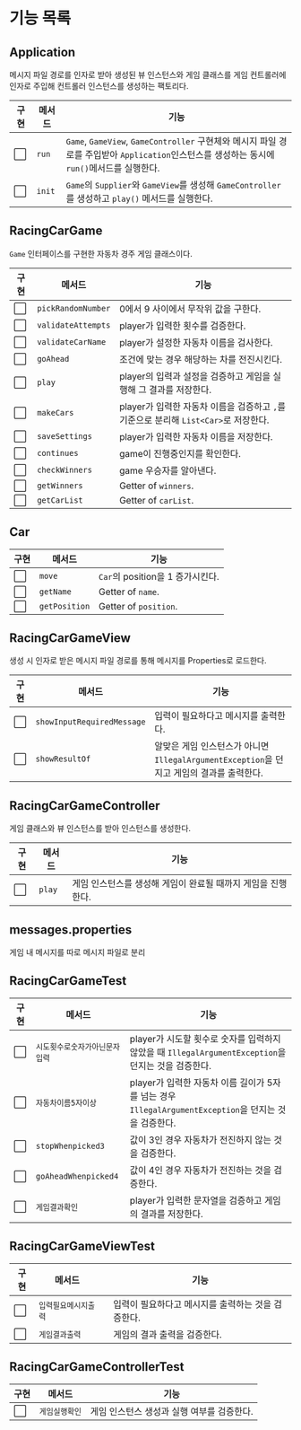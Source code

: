 # 기능 목록

## Application

메시지 파일 경로를 인자로 받아 생성된 뷰 인스턴스와 게임 클래스를 게임 컨트롤러에 인자로 주입해 컨트롤러 인스턴스를 생성하는 팩토리다.

| 구현                   | 메서드    | 기능                                                                                                      |
|----------------------|--------|---------------------------------------------------------------------------------------------------------|
| :white_large_square: | `run`  | `Game`, `GameView`, `GameController` 구현체와 메시지 파일 경로를 주입받아 `Application`인스턴스를 생성하는 동시에 `run()`메서드를 실행한다. |
| :white_large_square: | `init` | `Game`의 `Supplier`와 `GameView`를 생성해 `GameController`를 생성하고 `play()` 메서드를 실행한다.                          |

## RacingCarGame

`Game` 인터페이스를 구현한 자동차 경주 게임 클래스이다.

| 구현                   | 메서드                | 기능                                                        |
|----------------------|--------------------|-----------------------------------------------------------|
| :white_large_square: | `pickRandomNumber` | 0에서 9 사이에서 무작위 값을 구한다.                                    |
| :white_large_square: | `validateAttempts` | player가 입력한 횟수를 검증한다.                                     |
| :white_large_square: | `validateCarName`  | player가 설정한 자동차 이름을 검사한다.                                 |
| :white_large_square: | `goAhead`          | 조건에 맞는 경우 해당하는 차를 전진시킨다.                                  |
| :white_large_square: | `play`             | player의 입력과 설정을 검증하고 게임을 실행해 그 결과를 저장한다.                  |
| :white_large_square: | `makeCars`         | player가 입력한 자동차 이름을 검증하고 `,`를 기준으로 분리해 `List<Car>`로 저장한다. |
| :white_large_square: | `saveSettings`     | player가 입력한 자동차 이름을 저장한다.                                 |
| :white_large_square: | `continues`        | game이 진행중인지를 확인한다.                                        |
| :white_large_square: | `checkWinners`     | game 우승자를 알아낸다.                                           |
| :white_large_square: | `getWinners`       | Getter of `winners`.                                      |
| :white_large_square: | `getCarList`       | Getter of `carList`.                                      |

## Car

| 구현                   | 메서드           | 기능                        |
|----------------------|---------------|---------------------------|
| :white_large_square: | `move`        | `Car`의 position을 1 증가시킨다. |
| :white_large_square: | `getName`     | Getter of `name`.         |
| :white_large_square: | `getPosition` | Getter of `position`.     |

## RacingCarGameView

생성 시 인자로 받은 메시지 파일 경로를 통해 메시지를 Properties로 로드한다.

| 구현                   | 메서드                        | 기능                                                             |
|----------------------|----------------------------|----------------------------------------------------------------|
| :white_large_square: | `showInputRequiredMessage` | 입력이 필요하다고 메시지를 출력한다.                                           |
| :white_large_square: | `showResultOf`             | 알맞은 게임 인스턴스가 아니면 `IllegalArgumentException`을 던지고 게임의 결과를 출력한다. |

## RacingCarGameController

게임 클래스와 뷰 인스턴스를 받아 인스턴스를 생성한다.

| 구현                   | 메서드    | 기능                                 |
|----------------------|--------|------------------------------------|
| :white_large_square: | `play` | 게임 인스턴스를 생성해 게임이 완료될 때까지 게임을 진행한다. |

## messages.properties

게임 내 메시지를 따로 메시지 파일로 분리

## RacingCarGameTest

| 구현                   | 메서드                  | 기능                                                                        |
|----------------------|----------------------|---------------------------------------------------------------------------|
| :white_large_square: | `시도횟수로숫자가아닌문자입력`     | player가 시도할 횟수로 숫자를 입력하지 않았을 때 `IllegalArgumentException`을 던지는 것을 검증한다.   |
| :white_large_square: | `자동차이름5자이상`          | player가 입력한 자동차 이름 길이가 5자를 넘는 경우 `IllegalArgumentException`을 던지는 것을 검증한다. |
| :white_large_square: | `stopWhenpicked3`    | 값이 3인 경우 자동차가 전진하지 않는 것을 검증한다.                                            |
| :white_large_square: | `goAheadWhenpicked4` | 값이 4인 경우 자동차가 전진하는 것을 검증한다.                                               |
| :white_large_square: | `게임결과확인`             | player가 입력한 문자열을 검증하고 게임의 결과를 저장한다.                                       |

## RacingCarGameViewTest

| 구현                   | 메서드         |     | 기능                           |
|----------------------|-------------|:----|------------------------------|
| :white_large_square: | `입력필요메시지출력` |     | 입력이 필요하다고 메시지를 출력하는 것을 검증한다. |
| :white_large_square: | `게임결과출력`    |     | 게임의 결과 출력을 검증한다.             |

## RacingCarGameControllerTest

| 구현                   | 메서드      | 기능                       |
|----------------------|----------|--------------------------|
| :white_large_square: | `게임실행확인` | 게임 인스턴스 생성과 실행 여부를 검증한다. |
